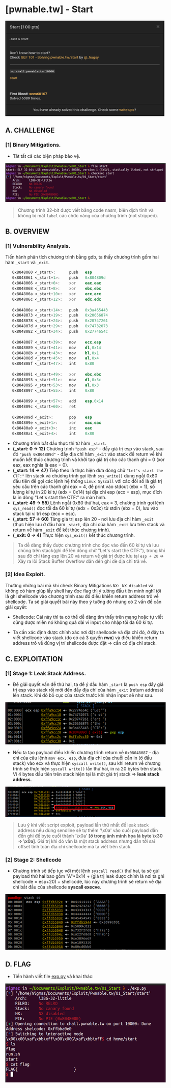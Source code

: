 # [pwnable.tw] - Start

<img src="./images/Start.png" alt="Start" width="500" height="300">

## A. CHALLENGE 

### [1] Binary Mitigations. 

- Tắt tất cả các biện pháp bảo vệ.

![checksec.png](./images/checksec.png)

>Chương trình 32-bit được viết bằng code nasm, biên dịch tĩnh và không bị mất `label` các chức năng của chương trình (not stripped).

## B. OVERVIEW

### [1] Vulnerability Analysis.

Tiến hành phân tích chương trình bằng gdb, ta thấy chương trình gồm hai hàm `_start` và `_exit`.

```asm
   0x8048060 <_start>:		push   esp
   0x8048061 <_start+1>:	push   0x804809d
   0x8048066 <_start+6>:	xor    eax,eax
   0x8048068 <_start+8>:	xor    ebx,ebx
   0x804806a <_start+10>:	xor    ecx,ecx
   0x804806c <_start+12>:	xor    edx,edx

   0x804806e <_start+14>:	push   0x3a465443
   0x8048073 <_start+19>:	push   0x20656874
   0x8048078 <_start+24>:	push   0x20747261
   0x804807d <_start+29>:	push   0x74732073
   0x8048082 <_start+34>:	push   0x2774654c

   0x8048087 <_start+39>:	mov    ecx,esp
   0x8048089 <_start+41>:	mov    dl,0x14
   0x804808b <_start+43>:	mov    bl,0x1
   0x804808d <_start+45>:	mov    al,0x4
   0x804808f <_start+47>:	int    0x80

   0x8048091 <_start+49>:	xor    ebx,ebx
   0x8048093 <_start+51>:	mov    dl,0x3c
   0x8048095 <_start+53>:	mov    al,0x3
   0x8048097 <_start+55>:	int    0x80

   0x8048099 <_start+57>:	add    esp,0x14
   0x804809c <_start+60>:	ret    

   0x804809d <_exit>:		pop    esp
   0x804809e <_exit+1>:		xor    eax,eax
   0x80480a0 <_exit+3>:		inc    eax
   0x80480a1 <_exit+4>:		int    0x80
```

- Chương trình bắt đầu thực thi từ hàm `_start`.
- **(_start: 0 -> 12)** Chương trình `"push esp"` - đẩy giá trị esp vào stack, sau đó `"push 0x804809d"` - đẩy địa chỉ hàm `_exit` vào stack để return về khi muốn kết thúc chương trình và khởi tạo giá trị cho các thanh ghi = 0 (xor eax, eax nghĩa là eax = 0).
- **(_start: 14 -> 47)** Tiếp theo là thực hiện đưa dòng chữ `"Let's start the CTF:"` lên stack và chương trình gọi lệnh `sys_write()` dùng ngắt 0x80 đầu tiên để gọi các lệnh hệ thống `Linux Syscall` với các đối số là giá trị yêu cầu trên các thanh ghi eax = 4, để print vào stdout (ebx = 1), số lượng kí tự in 20 kí tự (edx = 0x14) tại địa chỉ esp (ecx = esp), mục đích là in dòng "Let's start the CTF:" ra màn hình.
- **(_start: 49 -> 55)** Lệnh ngắt 0x80 thứ hai, eax = 3, chương trình gọi lệnh `sys_read()` đọc tối đa 60 kí tự (edx = 0x3c) từ stdin (ebx = 0), lưu vào stack tại vị trí esp (ecx = esp).
- **(_start: 57 -> 60)** Tăng giá trị esp lên 20 - nơi lưu địa chỉ hàm `_exit` (thực hiện lưu ở đầu hàm `_start`, địa chỉ của hàm `_exit` lưu trên stack và return vể hàm `_exit` để kết thúc chương trình).
- **(_exit: 0 -> 4)** Thực hiện `sys_exit()` kết thúc chương trình.

> Ta dễ dàng thấy được chương trình cho đọc vào đến 60 kí tự và lưu chúng trên stack(ghi đề lên dòng chữ "Let's start the CTF:"), trong khi sau đó chỉ tăng esp lên 20 và return về giá trị được lưu tại `esp + 20` => Xảy ra lỗi Stack Buffer Overflow dẫn đến ghi đè địa chỉ trả về.

### [2] Idea Exploit.

Thường những bài mà khi check Binary Mitigations `NX: NX disabled` và không có hàm giúp lấy shell hay đọc flag thì ý tưởng đầu tiên mình nghĩ tới là ghi shellcode vào chương trình sau đó điều khiển return address trỏ về shellcode. Ta sẽ giải quyết bài này theo ý tưởng đó nhưng có 2 vấn đề cần giải quyết:

- Shellcode: Cái này thì ta có thể dễ dàng tìm thấy trên mạng hoặc tự viết cũng được miễn nó không quá dài vì input cho nhập tối đa 60 kí tự.
      
- Ta cần xác định được chính xác nơi đặt shellcode và địa chỉ đó, ở đây ta viết shellcode vào stack (do có cả 3 quyền **rwx**) và điều khiển return address trỏ về đúng vị trí shellcode được đặt => cần có địa chỉ stack.

## C. EXPLOITATION

### [1] Stage 1: Leak Stack Address.

- Để giải quyết vấn đề thứ hai, ta để ý đầu hàm `_start` là `push esp` đẩy giá trị esp vào stack rồi mới đến đẩy địa chỉ của hàm `_exit` (return address) lên stack. Khi đó bố cục của stack trước khi nhận input sẽ như sau. 

![layoutStack1.png](./images/layoutStack1.png)

- Nếu ta tạo payload điều khiển chương trình return về `0x08048087` - địa chỉ của câu lệnh `mov ecx, esp`, đưa địa chỉ của chuỗi cần in (ở đầu stack) vào ecx và thực hiện `syscall write()`, sau khi return về chương trình sẽ thực hiện `syscall write()` lần thứ hai, in ra 20 bytes trên stack. Vì 4 bytes đầu tiên trên stack hiện tại là một giá trị stack => **leak stack address**. 

![layoutStack2.png](./images/layoutStack2.png)

> Lưu ý khi viết script exploit, payload lần thứ nhất để leak stack address nếu dùng sendline sẽ tự thêm '\x0a' vào cuối payload dẫn đến ghi đề byte cuối thành '\x0a' **[ở trong ảnh minh họa là byte \x30 => \x0a]**. Giá trị khi đó vẫn là một stack address nhưng dẫn tới sai offset tính toán địa chỉ shellcode mà ta viết trên stack.

### __[2] Stage 2: Shellcode__

- Chương trình sẽ tiếp tục với một lệnh `syscall read()` thứ hai, ta sẽ gửi payload thứ hai bao gồm "A"*0x14 + (giá trị leak được chính là nơi ta ghi shellcode = esp+20) + shellcode, lúc này chương trình sẽ return về địa chỉ bắt đầu của shellcode **syscall execve**.

![layoutStack3.png](./images/layoutStack3.png)

## D. FLAG

- Tiến hành viết file [exp.py](./exp.py) và khai thác:

![flag.png](./images/flag.png)
